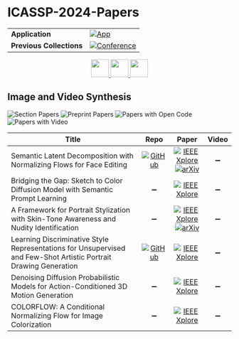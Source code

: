 # ICASSP-2024-Papers

<table>
    <tr>
        <td><strong>Application</strong></td>
        <td>
            <a href="https://huggingface.co/spaces/DmitryRyumin/NewEraAI-Papers" style="float:left;">
                <img src="https://img.shields.io/badge/🤗-NewEraAI--Papers-FFD21F.svg" alt="App" />
            </a>
        </td>
    </tr>
    <tr>
        <td><strong>Previous Collections</strong></td>
        <td>
            <a href="https://github.com/DmitryRyumin/ICASSP-2023-24-Papers/blob/main/README_2023.md">
                <img src="http://img.shields.io/badge/ICASSP-2023-0073AE.svg" alt="Conference">
            </a>
        </td>
    </tr>
</table>

<div align="center">
    <a href="https://github.com/DmitryRyumin/ICASSP-2023-24-Papers/blob/main/sections/2024/main/IVMSP-L8.md">
        <img src="https://cdn.jsdelivr.net/gh/DmitryRyumin/NewEraAI-Papers@main/images/left.svg" width="40" alt="" />
    </a>
    <a href="https://github.com/DmitryRyumin/ICASSP-2023-24-Papers/">
        <img src="https://cdn.jsdelivr.net/gh/DmitryRyumin/NewEraAI-Papers@main/images/home.svg" width="40" alt="" />
    </a>
    <a href="https://github.com/DmitryRyumin/ICASSP-2023-24-Papers/blob/main/sections/2024/main/SPCOM-L3.md">
        <img src="https://cdn.jsdelivr.net/gh/DmitryRyumin/NewEraAI-Papers@main/images/right.svg" width="40" alt="" />
    </a>
</div>

## Image and Video Synthesis

![Section Papers](https://img.shields.io/badge/Section%20Papers-6-42BA16) ![Preprint Papers](https://img.shields.io/badge/Preprint%20Papers-2-b31b1b) ![Papers with Open Code](https://img.shields.io/badge/Papers%20with%20Open%20Code-2-1D7FBF) ![Papers with Video](https://img.shields.io/badge/Papers%20with%20Video-0-FF0000)

| **Title** | **Repo** | **Paper** | **Video** |
|-----------|:--------:|:---------:|:---------:|
| Semantic Latent Decomposition with Normalizing Flows for Face Editing | [![GitHub](https://img.shields.io/github/stars/phil329/SDFlow?style=flat)](https://github.com/phil329/SDFlow) | [![IEEE Xplore](https://img.shields.io/badge/IEEE-10446836-E4A42C.svg)](https://ieeexplore.ieee.org/document/10446836) <br/> [![arXiv](https://img.shields.io/badge/arXiv-2309.05314-b31b1b.svg)](https://arxiv.org/abs/2309.05314) | :heavy_minus_sign: |
| Bridging the Gap: Sketch to Color Diffusion Model with Semantic Prompt Learning | :heavy_minus_sign: | [![IEEE Xplore](https://img.shields.io/badge/IEEE-10448330-E4A42C.svg)](https://ieeexplore.ieee.org/document/10448330) | :heavy_minus_sign: |
| A Framework for Portrait Stylization with Skin-Tone Awareness and Nudity Identification | :heavy_minus_sign: | [![IEEE Xplore](https://img.shields.io/badge/IEEE-10447593-E4A42C.svg)](https://ieeexplore.ieee.org/document/10447593) <br/> [![arXiv](https://img.shields.io/badge/arXiv-2403.14264-b31b1b.svg)](https://arxiv.org/abs/2403.14264) | :heavy_minus_sign: |
| Learning Discriminative Style Representations for Unsupervised and Few-Shot Artistic Portrait Drawing Generation | [![GitHub](https://img.shields.io/github/stars/AiArt-HDU/Co-GAN?style=flat)](https://github.com/AiArt-HDU/Co-GAN) | [![IEEE Xplore](https://img.shields.io/badge/IEEE-10447816-E4A42C.svg)](https://ieeexplore.ieee.org/document/10447816) | :heavy_minus_sign: |
| Denoising Diffusion Probabilistic Models for Action-Conditioned 3D Motion Generation | :heavy_minus_sign: | [![IEEE Xplore](https://img.shields.io/badge/IEEE-10446185-E4A42C.svg)](https://ieeexplore.ieee.org/document/10446185) | :heavy_minus_sign: |
| COLORFLOW: A Conditional Normalizing Flow for Image Colorization | :heavy_minus_sign: | [![IEEE Xplore](https://img.shields.io/badge/IEEE-10448464-E4A42C.svg)](https://ieeexplore.ieee.org/document/10448464) | :heavy_minus_sign: |

